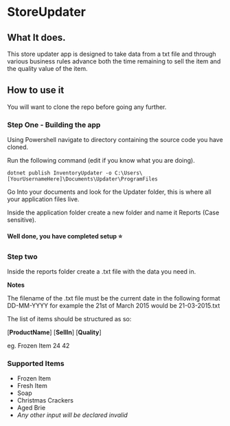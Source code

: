 # StoreUpdater

## What It does.

This store updater app is designed to take data from a txt file and through various business rules advance both the time remaining to sell the item and the quality value of the item.

## How to use it

You will want to clone the repo before going any further.

### Step One - Building the app

Using Powershell navigate to directory containing the source code you have cloned.

Run the following command (edit if you know what you are doing).

`dotnet publish InventoryUpdater -o C:\Users\[YourUsernameHere]\Documents\Updater\ProgramFiles`

Go Into your documents and look for the Updater folder, this is where all your application files live.

Inside the application folder create a new folder and name it Reports (Case sensitive).

#### Well done, you have completed setup ⭐

### Step two

Inside the reports folder create a .txt file with the data you need in.

**Notes**

The filename of the .txt file must be the current date in the following format DD-MM-YYYY for example the 21st of March 2015 would be 21-03-2015.txt

The list of items should be structured as so:

[**ProductName**] [**SellIn**] [**Quality**]

eg. Frozen Item 24 42

### Supported Items
- Frozen Item
- Fresh Item
- Soap
- Christmas Crackers
- Aged Brie
- *Any other input will be declared invalid*





